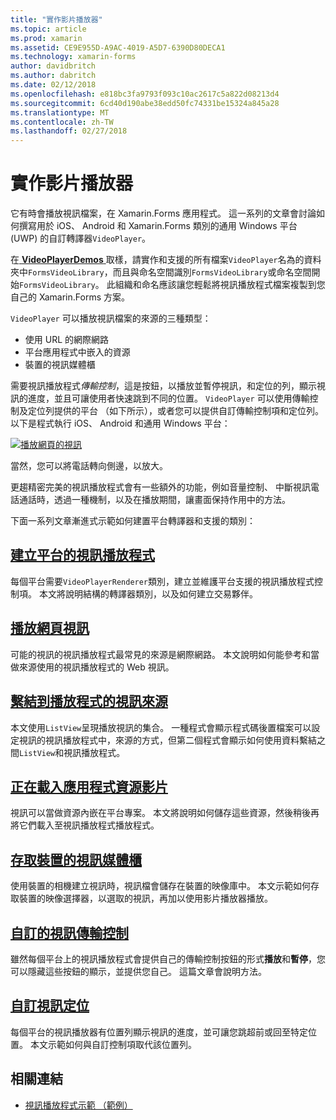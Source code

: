 ```yaml
---
title: "實作影片播放器"
ms.topic: article
ms.prod: xamarin
ms.assetid: CE9E955D-A9AC-4019-A5D7-6390D80DECA1
ms.technology: xamarin-forms
author: davidbritch
ms.author: dabritch
ms.date: 02/12/2018
ms.openlocfilehash: e818bc3fa9793f093c10ac2617c5a822d08213d4
ms.sourcegitcommit: 6cd40d190abe38edd50fc74331be15324a845a28
ms.translationtype: MT
ms.contentlocale: zh-TW
ms.lasthandoff: 02/27/2018
---
```

# <a name="implementing-a-video-player"></a>實作影片播放器

它有時會播放視訊檔案，在 Xamarin.Forms 應用程式。 這一系列的文章會討論如何撰寫用於 iOS、 Android 和 Xamarin.Forms 類別的通用 Windows 平台 (UWP) 的自訂轉譯器`VideoPlayer`。

在[ **VideoPlayerDemos** ](https://developer.xamarin.com/samples/xamarin-forms/customrenderers/VideoPlayerDemos/)取樣，請實作和支援的所有檔案`VideoPlayer`名為的資料夾中`FormsVideoLibrary`，而且與命名空間識別`FormsVideoLibrary`或命名空間開始`FormsVideoLibrary`。 此組織和命名應該讓您輕鬆將視訊播放程式檔案複製到您自己的 Xamarin.Forms 方案。

`VideoPlayer` 可以播放視訊檔案的來源的三種類型：

- 使用 URL 的網際網路
- 平台應用程式中嵌入的資源
- 裝置的視訊媒體櫃

需要視訊播放程式*傳輸控制*，這是按鈕，以播放並暫停視訊，和定位的列，顯示視訊的進度，並且可讓使用者快速跳到不同的位置。 `VideoPlayer` 可以使用傳輸控制及定位列提供的平台 （如下所示），或者您可以提供自訂傳輸控制項和定位列。 以下是程式執行 iOS、 Android 和通用 Windows 平台：

[![播放網頁的視訊](web-videos-images/playwebvideo-small.png "播放的視訊 Web")](web-videos-images/playwebvideo-large.png "播放網頁的視訊")

當然，您可以將電話轉向側邊，以放大。

更趨精密完美的視訊播放程式會有一些額外的功能，例如音量控制、 中斷視訊電話通話時，透過一種機制，以及在播放期間，讓畫面保持作用中的方法。

下面一系列文章漸進式示範如何建置平台轉譯器和支援的類別：

## <a name="creating-the-platform-video-playersplayer-creationmd"></a>[建立平台的視訊播放程式](player-creation.md)

每個平台需要`VideoPlayerRenderer`類別，建立並維護平台支援的視訊播放程式控制項。 本文將說明結構的轉譯器類別，以及如何建立交易夥伴。

## <a name="playing-a-web-videoweb-videosmd"></a>[播放網頁視訊](web-videos.md)

可能的視訊的視訊播放程式最常見的來源是網際網路。 本文說明如何能參考和當做來源使用的視訊播放程式的 Web 視訊。

## <a name="binding-video-sources-to-the-playersource-bindingsmd"></a>[繫結到播放程式的視訊來源](source-bindings.md)

本文使用`ListView`呈現播放視訊的集合。 一種程式會顯示程式碼後置檔案可以設定視訊的視訊播放程式中，來源的方式，但第二個程式會顯示如何使用資料繫結之間`ListView`和視訊播放程式。

## <a name="loading-application-resource-videosloading-resourcesmd"></a>[正在載入應用程式資源影片](loading-resources.md)

視訊可以當做資源內嵌在平台專案。 本文將說明如何儲存這些資源，然後稍後再將它們載入至視訊播放程式播放程式。

## <a name="accessing-the-devices-video-libraryaccessing-librarymd"></a>[存取裝置的視訊媒體櫃](accessing-library.md)

使用裝置的相機建立視訊時，視訊檔會儲存在裝置的映像庫中。 本文示範如何存取裝置的映像選擇器，以選取的視訊，再加以使用影片播放器播放。

## <a name="custom-video-transport-controlscustom-transportmd"></a>[自訂的視訊傳輸控制](custom-transport.md)

雖然每個平台上的視訊播放程式會提供自己的傳輸控制按鈕的形式**播放**和**暫停**，您可以隱藏這些按鈕的顯示，並提供您自己。 這篇文章會說明方法。

## <a name="custom-video-positioningcustom-positioningmd"></a>[自訂視訊定位](custom-positioning.md)

每個平台的視訊播放器有位置列顯示視訊的進度，並可讓您跳超前或回至特定位置。 本文示範如何與自訂控制項取代該位置列。





## <a name="related-links"></a>相關連結

- [視訊播放程式示範 （範例）](https://developer.xamarin.com/samples/xamarin-forms/customrenderers/VideoPlayerDemos/)
